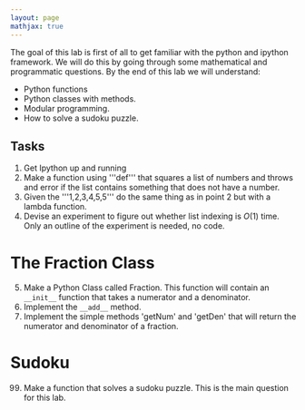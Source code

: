 ```yaml
---
layout: page
mathjax: true
---
```



<!-- Here is a link to the [Python/Numpy Tutorial](http://cs231n.github.io/python-numpy-tutorial/) covered in class.  -->

The goal of this lab is first of all to get familiar with the python and ipython framework. We will do this by going through some mathematical and programmatic questions. By the end of this lab we will understand:

- Python functions
- Python classes with methods.
- Modular programming.
- How to solve a sudoku puzzle.

## Tasks
1. Get Ipython up and running
2. Make a function using '''def''' that squares a list of numbers and throws and error if the list contains something that does not have a number. 
3. Given the '''1,2,3,4,5,5''' do the same thing as in point 2 but with a lambda function.
4. Devise an experiment to figure out whether list indexing is $O(1)$ time. Only an outline of the experiment is needed, no code.

# The Fraction Class
5. Make a Python Class called Fraction. This function will contain an `__init__` function that takes a numerator and a denominator.
6. Implement the `__add__` method.
98. Implement the simple methods 'getNum' and 'getDen' that will return the numerator and denominator of a fraction.

# Sudoku
99. Make a function that solves a sudoku puzzle. This is the main question for this lab.